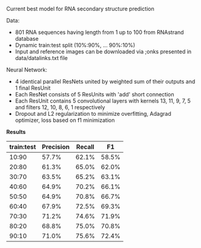 Current best model for RNA secondary structure prediction


Data:

  * 801 RNA sequences having length from 1 up to 100 from RNAstrand database
  * Dynamic train:test split (10%:90%, ... 90%:10%)
  * Input and reference images can be downloaded via ;onks presented in data/datalinks.txt file


Neural Network:

  * 4 identical parallel ResNets united by weighted sum of their outputs and 1 final ResUnit
  * Each ResNet consists of 5 ResUnits with 'add' short connection
  * Each ResUnit contains 5 convolutional layers with kernels 13, 11, 9, 7, 5 and filters 12, 10, 8, 6, 1 respectively
  * Dropout and L2 regularization to minimize overfitting, Adagrad optimizer, loss based on f1 minimization 


  
**Results** 


| train:test | Precision  | Recall     | F1         |
|------------|------------|------------|------------|
| 10:90      | 57.7% 	   | 62.1%      | 58.5%      |
| 20:80      | 61.3%  	   | 65.0%      | 62.0%      |
| 30:70      | 63.5%  	   | 65.2%      | 63.1%      |
| 40:60      | 64.9%      | 70.2%      | 66.1%      |
| 50:50      | 64.9%      | 70.8%      | 66.7%      |
| 60:40      | 67.9%      | 72.5%      | 69.3%      |
| 70:30      | 71.2%      | 74.6%      | 71.9%      |
| 80:20      | 68.8%      | 75.0%      | 70.8%      |
| 90:10      | 71.0%      | 75.6%      | 72.4%      |

